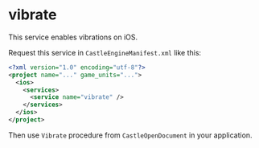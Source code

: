 # vibrate

This service enables vibrations on iOS.

Request this service in `CastleEngineManifest.xml` like this:

~~~~xml
<?xml version="1.0" encoding="utf-8"?>
<project name="..." game_units="...">
  <ios>
    <services>
      <service name="vibrate" />
    </services>
  </ios>
</project>
~~~~

Then use `Vibrate` procedure from `CastleOpenDocument` in your application.
